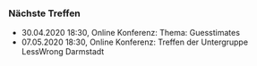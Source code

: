 ### Nächste Treffen

  * 30.04.2020 18:30, Online Konferenz: Thema: Guesstimates
  * 07.05.2020 18:30, Online Konferenz: Treffen der Untergruppe LessWrong Darmstadt 
